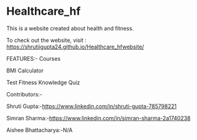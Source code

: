 # Healthcare_hf
This is a website created about health and fitness.

To check out the website, visit :
https://shrutiigupta24.github.io/Healthcare_hfwebsite/


FEATURES:-
Courses

BMI Calculator

Test Fitness Knowledge Quiz


Contributors:-

Shruti Gupta:-https://www.linkedin.com/in/shruti-gupta-785798221

Simran Sharma:-https://www.linkedin.com/in/simran-sharma-2a1740238

Aishee Bhattacharya:-N/A

